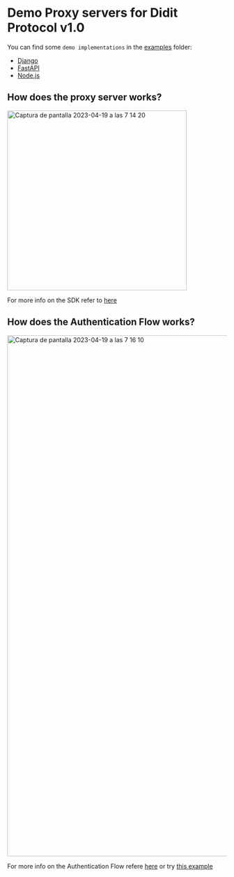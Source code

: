 # Demo Proxy servers for Didit Protocol v1.0

You can find some `demo implementations`  in the [examples](https://github.com/gamiumapp/didit-sdk-proxy-server/tree/main/examples) folder:
- [Django](https://github.com/gamiumapp/didit-sdk-proxy-server/tree/main/examples/django)
- [FastAPI](https://github.com/gamiumapp/didit-sdk-proxy-server/tree/main/examples/fast_api)
- [Node.js](https://github.com/gamiumapp/didit-sdk-proxy-server/tree/main/examples/node)

## How does the proxy server works?

<img width="412" alt="Captura de pantalla 2023-04-19 a las 7 14 20" src="https://user-images.githubusercontent.com/122447379/232973162-b4a9a613-fa13-4573-a6ed-28e07835e6d0.png">

For more info on the SDK refer to [here](https://docs.dev.didit.me/docs/sdk)

## How does the Authentication Flow works?
<img width="1194" alt="Captura de pantalla 2023-04-19 a las 7 16 10" src="https://user-images.githubusercontent.com/122447379/232973478-bca41d1c-1cea-4259-aa6d-b20f95117258.png">


For more info on the Authentication Flow refere [here](https://docs.dev.didit.me/docs/didit_flow/authentication_flow) or try [this example](https://docs.dev.didit.me/docs/demo_authentication_flow)
